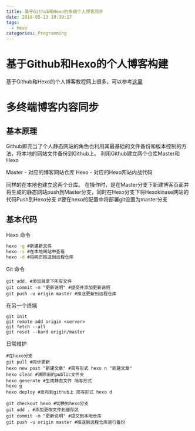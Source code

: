 ```yaml
---
title: 基于Github和Hexo的多端个人博客同步
date: 2018-05-13 19:39:17
tags:
  - Hexo
categories: Programming
---
```

# 基于Github和Hexo的个人博客构建

基于Github和Hexo的个人博客教程网上很多，可以参考[这里](https://www.jianshu.com/p/6fb0b287f950)

# 多终端博客内容同步

## 基本原理
Github即充当了个人静态网站的角色也利用其最基础的文件备份和版本控制的方法，将本地的网站文件备份到Github上。
利用Github建立两个仓库Master和Hexo

Master - 对应的博客网站仓库
Hexo   - 对应的Hexo网站内战代码

同样的在本地也建立这两个仓库。
在操作时，是在Master分支下新建博客页面并将生成的静态网站push到Master分支，同时在Hexo分支下将Hexokinase网站的代码Push到Hexo分支
#要在hexo的配置中将部署git设置为master分支

## 基本代码

Hexo 命令
```cmd
hexo -g #新建新文件
hexo -s #在本地网站中查看
hexo -d #将网页推送到远程仓库
```

Git 命令
```
git add. #添加目录下所有文件
git commit -m "更新说明" #提交并添加更新说明
git push -u origin master #推送更新到远程仓库

```
在另一个终端
```
git init 
git remote add origin <server> 
git fetch --all 
git reset --hard origin/master

```

日常维护
```
#在hexo分支
git pull #同步更新 
hexo new post "新建文章" #简写形式 hexo n "新建文章" 
hexo clean #清除旧的public文件夹
hexo generate #生成静态文件 简写形式 
hexo g 
hexo deploy #发布到github上 简写形式 hexo d 

git checkout hexo #切换到hexo分支
git add . #添加更改文件到缓存区 
git commit -m "更新说明" #提交到本地仓库 
git push -u origin master #推送到远程仓库进行备份

```
